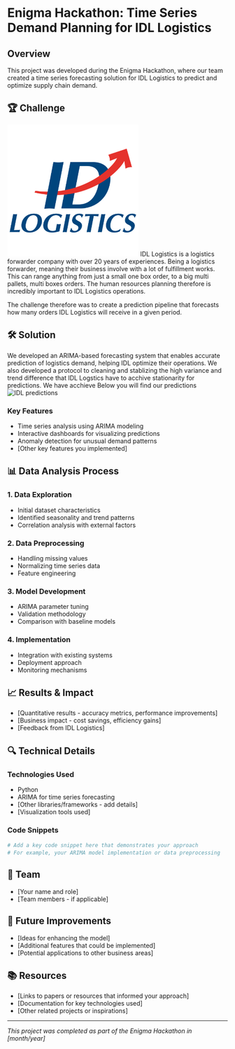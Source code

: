 # Enigma Hackathon: Time Series Demand Planning for IDL Logistics

## Overview
This project was developed during the Enigma Hackathon, where our team created a time series forecasting solution for IDL Logistics to predict and optimize supply chain demand.

## 🏆 Challenge
<img src="IDL%20Logo.png" alt="IDL Logo" width="300">
IDL Logistics is a logistics forwarder company with over 20 years of experiences. Being a logistics forwarder, meaning their business involve with a lot of fulfillment works. This can range anything from just a small one box order, to a big multi pallets, multi boxes orders. The human resources planning therefore is incredibly important to IDL Logistics operations. 

The challenge therefore was to create a prediction pipeline that forecasts how many orders IDL Logistics will receive in a given period.

## 🛠️ Solution

We developed an ARIMA-based forecasting system that enables accurate prediction of logistics demand, helping IDL optimize their operations.
We also developed a protocol to cleaning and stablizing the high variance and trend difference that IDL Logstics have to acchive stationarity for predictions.
We have acchieve
Below you will find our predictions 
<img src="Final%IDL%predictions%fit.png" alt="IDL predictions" width="300">

### Key Features
- Time series analysis using ARIMA modeling
- Interactive dashboards for visualizing predictions
- Anomaly detection for unusual demand patterns
- [Other key features you implemented]

## 📊 Data Analysis Process

### 1. Data Exploration
- Initial dataset characteristics
- Identified seasonality and trend patterns
- Correlation analysis with external factors

### 2. Data Preprocessing
- Handling missing values
- Normalizing time series data
- Feature engineering

### 3. Model Development
- ARIMA parameter tuning
- Validation methodology
- Comparison with baseline models

### 4. Implementation
- Integration with existing systems
- Deployment approach
- Monitoring mechanisms

## 📈 Results & Impact

- [Quantitative results - accuracy metrics, performance improvements]
- [Business impact - cost savings, efficiency gains]
- [Feedback from IDL Logistics]

## 🔍 Technical Details

### Technologies Used
- Python
- ARIMA for time series forecasting
- [Other libraries/frameworks - add details]
- [Visualization tools used]

### Code Snippets

```python
# Add a key code snippet here that demonstrates your approach
# For example, your ARIMA model implementation or data preprocessing
```

## 👥 Team

- [Your name and role]
- [Team members - if applicable]

## 🔮 Future Improvements

- [Ideas for enhancing the model]
- [Additional features that could be implemented]
- [Potential applications to other business areas]

## 📚 Resources

- [Links to papers or resources that informed your approach]
- [Documentation for key technologies used]
- [Other related projects or inspirations]

---

*This project was completed as part of the Enigma Hackathon in [month/year]*
